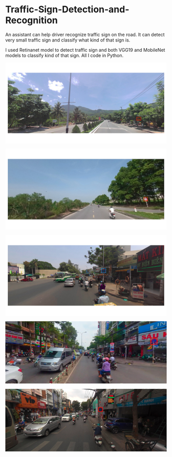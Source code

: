 # Traffic-Sign-Detection-and-Recognition

An assistant can help driver recognize traffic sign on the road. It can detect very small traffic sign and classify what kind of that sign is. 

I used Retinanet model to detect traffic sign and both VGG19 and MobileNet models to classify kind of that sign. All I code in Python.

![Figure 1](/Result/Figure_1.png "Figure_1")

![Figure 2](/Result/Figure_2.png "Figure_1")

![Figure 3](/Result/Figure_3.png "Figure_1")

![Figure 4](/Result/Figure_4.png "Figure_1")

![Figure 5](/Result/Figure_5.png "Figure_1")
